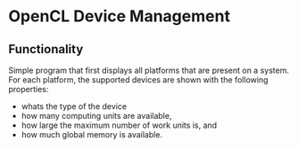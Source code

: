 # OpenCL Device Management

## Functionality

Simple program that first displays all platforms that are present on a system. For each platform, the supported devices are shown with the following properties:

- whats the type of the device
- how many computing units are available,
- how large the maximum number of work units is, and
- how much global memory is available.
